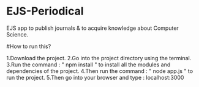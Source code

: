 # EJS-Periodical
EJS app to publish journals &amp; to acquire knowledge about Computer Science.

#How to run this?

1.Download the project.
2.Go into the project directory using the terminal.
3.Run the command : " npm install " to install all the modules and dependencies of the project.
4.Then run the command : " node app.js " to run the project.
5.Then go into your browser and type : localhost:3000

